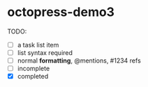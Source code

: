 octopress-demo3
===============


TODO:

- [ ] a task list item
- [ ] list syntax required
- [ ] normal **formatting**, @mentions, #1234 refs
- [ ] incomplete
- [x] completed
